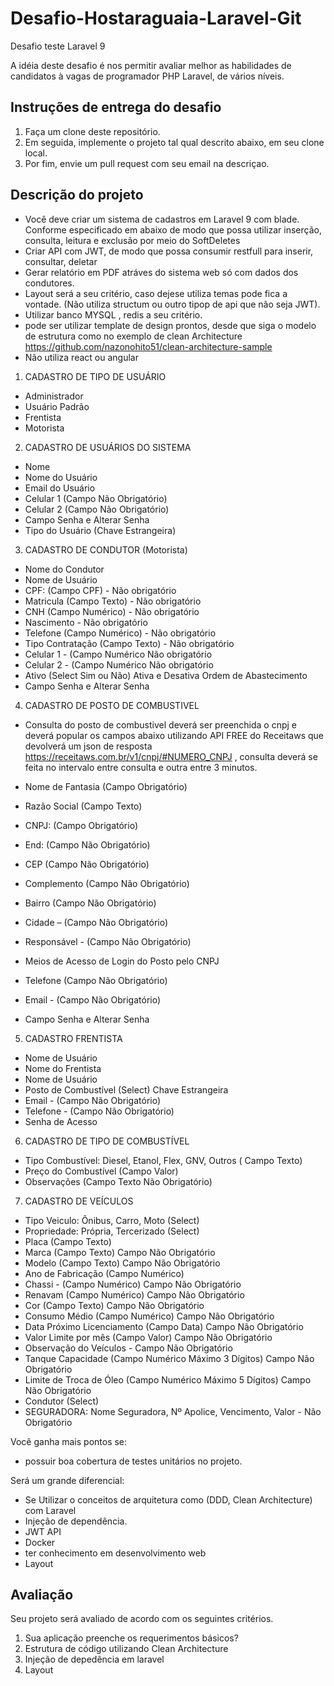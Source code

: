 # Desafio-Hostaraguaia-Laravel-Git
Desafio teste Laravel 9

A idéia deste desafio é nos permitir avaliar melhor as habilidades de candidatos à vagas de programador PHP Laravel, de vários níveis.


## Instruções de entrega do desafio

1. Faça um clone deste repositório.
1. Em seguida, implemente o projeto tal qual descrito abaixo, em seu clone local.
1. Por fim, envie um pull request com seu email na descriçao.

## Descrição do projeto

* Você deve criar um sistema de cadastros em Laravel 9 com blade. Conforme especificado em abaixo de modo que possa utilizar inserção, consulta, leitura e exclusão por meio do SoftDeletes 
* Criar API com JWT, de modo que possa consumir restfull para inserir, consultar, deletar
* Gerar relatório em PDF atráves do sistema web só com dados dos condutores. 
* Layout será a seu critério, caso dejese utiliza temas pode fica a vontade.
(Não utiliza structum ou outro tipop de api que não seja JWT).
* Utilizar banco MYSQL , redis a seu critério. 
* pode ser utilizar template de design prontos, desde que siga o modelo de estrutura como no  exemplo de clean Architecture https://github.com/nazonohito51/clean-architecture-sample
* Não utiliza react ou angular

1.	CADASTRO DE TIPO DE USUÁRIO
- Administrador
- Usuário Padrão
- Frentista
- Motorista

2.	CADASTRO DE USUÁRIOS DO SISTEMA
- Nome
- Nome do Usuário
- Email do Usuário
- Celular 1 (Campo Não Obrigatório)
- Celular 2 (Campo Não Obrigatório)
- Campo Senha e Alterar Senha
- Tipo do Usuário (Chave Estrangeira)

3.	CADASTRO DE CONDUTOR (Motorista)
- Nome do Condutor 
- Nome de Usuário
- CPF: (Campo CPF) - Não obrigatório
- Matricula (Campo Texto) - Não obrigatório
- CNH (Campo Numérico) - Não obrigatório
- Nascimento - Não obrigatório
- Telefone (Campo Numérico) - Não obrigatório
- Tipo Contratação (Campo Texto) - Não obrigatório
- Celular 1 - (Campo Numérico  Não obrigatório
- Celular 2 - (Campo Numérico  Não obrigatório
- Ativo (Select  Sim ou Não) Ativa e Desativa Ordem de Abastecimento
- Campo Senha e Alterar Senha

4.	CADASTRO DE POSTO DE COMBUSTIVEL

- Consulta do posto de combustivel deverá ser preenchida o cnpj e deverá popular os campos abaixo utilizando  API FREE do Receitaws que devolverá um json de resposta https://receitaws.com.br/v1/cnpj/#NUMERO_CNPJ , consulta deverá se feita no intervalo entre consulta e outra entre 3 minutos. 

- Nome de Fantasia  (Campo Obrigatório)
- Razão Social  (Campo Texto)
- CNPJ:  (Campo Obrigatório)
- End:  (Campo Não Obrigatório)
- CEP (Campo Não Obrigatório)
- Complemento (Campo Não Obrigatório)
- Bairro (Campo Não Obrigatório)
- Cidade – (Campo Não Obrigatório)
- Responsável - (Campo Não Obrigatório)
- Meios de Acesso de Login do Posto pelo CNPJ
- Telefone (Campo Não Obrigatório)
- Email - (Campo Não Obrigatório)
- Campo Senha e Alterar Senha


5.	CADASTRO FRENTISTA
- Nome de Usuário
- Nome do Frentista
- Nome de Usuário
- Posto de Combustível  (Select) Chave Estrangeira
- Email - (Campo Não Obrigatório)
- Telefone - (Campo Não Obrigatório)
- Senha de Acesso

6.	CADASTRO DE TIPO DE COMBUSTÍVEL
- Tipo Combustível:  Diesel, Etanol, Flex, GNV, Outros  ( Campo Texto)
- Preço do Combustível  (Campo Valor) 
- Observações (Campo Texto Não Obrigatório)

7.	CADASTRO DE VEÍCULOS
- Tipo Veiculo: Ônibus, Carro, Moto  (Select)
- Propriedade: Própria, Tercerizado  (Select)
- Placa (Campo Texto)
- Marca (Campo Texto) Campo Não Obrigatório
- Modelo (Campo Texto) Campo Não Obrigatório
- Ano de Fabricação (Campo Numérico)
- Chassi  - (Campo Numérico) Campo Não Obrigatório
- Renavam (Campo Numérico) Campo Não Obrigatório
- Cor (Campo Texto) Campo Não Obrigatório
- Consumo Médio  (Campo Numérico) Campo Não Obrigatório
- Data Próximo Licenciamento (Campo Data) Campo Não Obrigatório
- Valor Limite por mês (Campo Valor) Campo Não Obrigatório
- Observação  do Veículos - Campo Não Obrigatório
- Tanque Capacidade (Campo Numérico Máximo 3 Dígitos) Campo Não Obrigatório
- Limite de Troca de Óleo (Campo Numérico Máximo 5 Dígitos) Campo Não Obrigatório
- Condutor (Select) 
- SEGURADORA: Nome Seguradora,  Nº Apolice, Vencimento, Valor - Não Obrigatório

Você ganha mais pontos se:

- possuir boa cobertura de testes unitários no projeto.

Será um grande diferencial:

- Se Utilizar o conceitos de arquitetura como (DDD, Clean Architecture) com Laravel
- Injeção de dependência.
- JWT API
- Docker
- ter conhecimento em desenvolvimento web
- Layout 


## Avaliação

Seu projeto será avaliado de acordo com os seguintes critérios.

1. Sua aplicação preenche os requerimentos básicos?
2. Estrutura de código utilizando Clean Architecture
3. Injeção de depedência em laravel
4. Layout 
